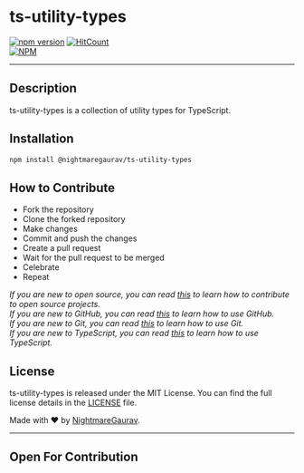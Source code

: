 # ts-utility-types
[![npm version](https://badge.fury.io/js/@nightmaregaurav%2Fts-utility-types.svg)](https://badge.fury.io/js/@nightmaregaurav%2Fts-utility-types)
[![HitCount](https://hits.dwyl.com/nightmaregaurav/ts-utility-types.svg?style=flat)](http://hits.dwyl.com/nightmaregaurav/ts-utility-types)<br>
[![NPM](https://nodei.co/npm/@nightmaregaurav/ts-utility-types.png?mini=true)](https://nodei.co/npm/@nightmaregaurav/ts-utility-types/)
***

## Description
ts-utility-types is a collection of utility types for TypeScript.

## Installation
```bash
npm install @nightmaregaurav/ts-utility-types
````

## How to Contribute
* Fork the repository
* Clone the forked repository
* Make changes
* Commit and push the changes
* Create a pull request
* Wait for the pull request to be merged
* Celebrate
* Repeat

*If you are new to open source, you can read [this](https://opensource.guide/how-to-contribute/) to learn how to contribute to open source projects.*<br>
*If you are new to GitHub, you can read [this](https://guides.github.com/activities/hello-world/) to learn how to use GitHub.*<br>
*If you are new to Git, you can read [this](https://www.atlassian.com/git/tutorials/learn-git-with-bitbucket-cloud) to learn how to use Git.*<br>
*If you are new to TypeScript, you can read [this](https://www.typescriptlang.org/docs/handbook/typescript-in-5-minutes.html) to learn how to use TypeScript.*<br>


## License
ts-utility-types is released under the MIT License. You can find the full license details in the [LICENSE](LICENSE) file.

Made with ❤️ by [NightmareGaurav](https://github.com/nightmaregaurav).

---
Open For Contribution
---
